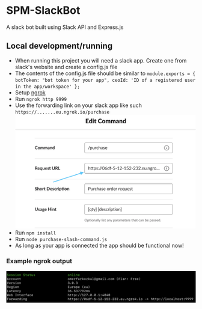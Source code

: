 # SPM-SlackBot
A slack bot built using Slack API and Express.js

## Local development/running
 - When running this project you will need a slack app. Create one from slack's website and create a config.js file
 - The contents of the config.js file should be similar to
 `module.exports = {
  botToken: "bot token for your app",
  ceoId: 'ID of a registered user in the app/workspace'
};
` 
 - Setup [ngrok](https://dashboard.ngrok.com/get-started/setup)
 - Run `ngrok http 9999`
 - Use the forwarding link on your slack app like such `https://.......eu.ngrok.io/purchase`
 ![AppLinkExample](slack-app-link.png) 
 - Run `npm install`
 - Run `node purchase-slash-command.js`
 - As long as your app is connected the app should be functional now!

### Example ngrok output
![Examplengrok](ngrok-example.png)